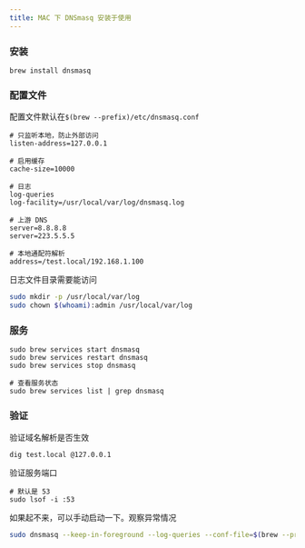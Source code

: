 ```yaml
---
title: MAC 下 DNSmasq 安装于使用 
---
```


### 安装

```
brew install dnsmasq
```

###  配置文件

配置文件默认在`$(brew --prefix)/etc/dnsmasq.conf`

```
# 只监听本地，防止外部访问
listen-address=127.0.0.1

# 启用缓存
cache-size=10000

# 日志
log-queries
log-facility=/usr/local/var/log/dnsmasq.log

# 上游 DNS
server=8.8.8.8
server=223.5.5.5

# 本地通配符解析
address=/test.local/192.168.1.100
```



日志文件目录需要能访问

```bash
sudo mkdir -p /usr/local/var/log
sudo chown $(whoami):admin /usr/local/var/log
```

### 服务

```
sudo brew services start dnsmasq
sudo brew services restart dnsmasq
sudo brew services stop dnsmasq

# 查看服务状态
sudo brew services list | grep dnsmasq
```





### 验证

验证域名解析是否生效

```
dig test.local @127.0.0.1
```

验证服务端口

```
# 默认是 53
sudo lsof -i :53
```



如果起不来，可以手动启动一下。观察异常情况

```bash
sudo dnsmasq --keep-in-foreground --log-queries --conf-file=$(brew --prefix)/etc/dnsmasq.conf
```